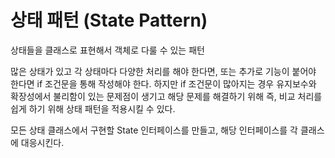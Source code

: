 # 상태 패턴 (State Pattern)

상태들을 클래스로 표현해서 객체로 다룰 수 있는 패턴

많은 상태가 있고 각 상태마다 다양한 처리를 해야 한다면, 또는 추가로 기능이 붙어야 한다면 if 조건문을 통해 작성해야 한다.
하지만 if 조건문이 많아지는 경우 유지보수와 확장성에서 불리함이 있는 문제점이 생기고 해당 문제를 해결하기 위해 즉, 비교 처리를 쉽게 하기 위해 상태 패턴을 적용시킬 수 있다.

모든 상태 클래스에서 구현할 State 인터페이스를 만들고, 해당 인터페이스를 각 클래스에 대응시킨다.
